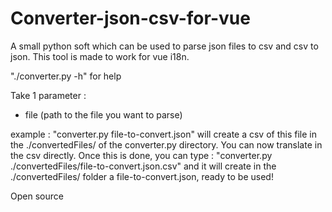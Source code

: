 # Converter-json-csv-for-vue
A small python soft which can be used to parse json files to csv and csv to json. This tool is made to work for vue i18n.

"./converter.py -h" for help

Take 1 parameter : 
- file (path to the file you want to parse)

example :
"converter.py file-to-convert.json" will create a csv of this file in the ./convertedFiles/ of the converter.py directory.
You can now translate in the csv directly. Once this is done, you can type :
"converter.py ./convertedFiles/file-to-convert.json.csv" and it will create in the ./convertedFiles/ folder a file-to-convert.json, ready to be used!

Open source
